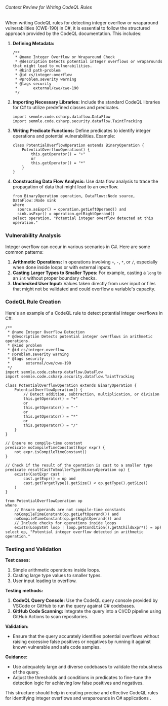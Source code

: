 ###### Context Review for Writing CodeQL Rules

When writing CodeQL rules for detecting integer overflow or wraparound vulnerabilities (CWE-190) in C#, it is essential to follow the structured approach provided by the CodeQL documentation. This includes:

1. **Defining Metadata:**
   ```ql
   /**
    * @name Integer Overflow or Wraparound Check
    * @description Detects potential integer overflows or wraparounds that might lead to vulnerabilities.
    * @kind path-problem
    * @id cs/integer-overflow
    * @problem.severity warning
    * @tags security
    *       external/cwe/cwe-190
    */

2. **Importing Necessary Libraries:**
   Include the standard CodeQL libraries for C# to utilize predefined classes and predicates.
   ```ql
   import semmle.code.csharp.dataflow.DataFlow
   import semmle.code.csharp.security.dataflow.TaintTracking
   ```

3. **Writing Predicate Functions:**
   Define predicates to identify integer operations and potential vulnerabilities.
   Example:
   ```ql
   class PotentialOverflowOperation extends BinaryOperation {
       PotentialOverflowOperation() {
           this.getOperator() = "+"
           or
           this.getOperator() = "*"
       }
   }
   ```

4. **Constructing Data Flow Analysis:**
   Use data flow analysis to trace the propagation of data that might lead to an overflow.
   ```ql
   from BinaryOperation operation, DataFlow::Node source, DataFlow::Node sink
   where
     source.asExpr() = operation.getLeftOperand() and
     sink.asExpr() = operation.getRightOperand()
   select operation, "Potential integer overflow detected at this operation."
   ```

### Vulnerability Analysis

Integer overflow can occur in various scenarios in C#. Here are some common patterns:
1. **Arithmetic Operations:**
   In operations involving `+`, `-`, `*`, or `/`, especially when done inside loops or with external inputs.
2. **Casting Larger Types to Smaller Types:**
   For example, casting a `long` to an `int` without proper boundary checks.
3. **Unchecked User Input:**
   Values taken directly from user input or files that might not be validated and could overflow a variable's capacity.

### CodeQL Rule Creation

Here's an example of a CodeQL rule to detect potential integer overflows in C#:

```ql
/**
 * @name Integer Overflow Detection
 * @description Detects potential integer overflows in arithmetic operations.
 * @kind problem
 * @id cs/integer-overflow
 * @problem.severity warning
 * @tags security
 *       external/cwe/cwe-190
 */
import semmle.code.csharp.dataflow.DataFlow
import semmle.code.csharp.security.dataflow.TaintTracking

class PotentialOverflowOperation extends BinaryOperation {
    PotentialOverflowOperation() {
        // Detect addition, subtraction, multiplication, or division
        this.getOperator() = "+"
        or
        this.getOperator() = "-"
        or
        this.getOperator() = "*"
        or
        this.getOperator() = "/"
    }
}

// Ensure no compile-time constant
predicate noCompileTimeConstant(Expr expr) {
    not expr.isCompileTimeConstant()
}

// Check if the result of the operation is cast to a smaller type
predicate resultCastToSmallerType(BinaryOperation op) {
    exists(CastExpr cast |
        cast.getExpr() = op and
        cast.getTargetType().getSize() < op.getType().getSize()
    )
}

from PotentialOverflowOperation op
where
    // Ensure operands are not compile-time constants
    noCompileTimeConstant(op.getLeftOperand()) and
    noCompileTimeConstant(op.getRightOperand()) and
    // Include checks for operations inside loops
    exists(LoopStmt loop | loop.getCondition().getAChildExpr*() = op)
select op, "Potential integer overflow detected in arithmetic operation."
```

### Testing and Validation

**Test cases:**
1. Simple arithmetic operations inside loops.
2. Casting large type values to smaller types.
3. User input leading to overflow.

**Testing methods:**
1. **CodeQL Query Console:**
   Use the CodeQL query console provided by VSCode or GitHub to run the query against C# codebases.
2. **GitHub Code Scanning:**
   Integrate the query into a CI/CD pipeline using GitHub Actions to scan repositories.

**Validation:**
- Ensure that the query accurately identifies potential overflows without raising excessive false positives or negatives by running it against known vulnerable and safe code samples.

**Guidance:**
- Use adequately large and diverse codebases to validate the robustness of the query.
- Adjust the thresholds and conditions in predicates to fine-tune the detection logic for achieving low false positives and negatives.

This structure should help in creating precise and effective CodeQL rules for identifying integer overflows and wraparounds in C# applications  .